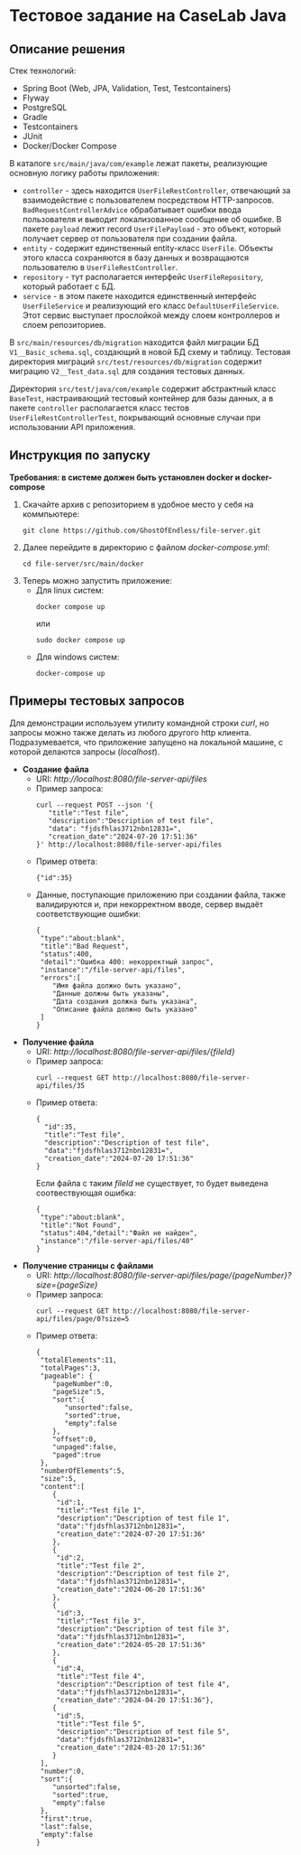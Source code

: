 # Тестовое задание на CaseLab Java
## Описание решения
 Стек технологий:
 * Spring Boot (Web, JPA, Validation, Test, Testcontainers)
 * Flyway
 * PostgreSQL
 * Gradle
 * Testcontainers
 * JUnit
 * Docker/Docker Compose

 В каталоге `src/main/java/com/example` лежат пакеты, реализующие основную логику работы приложения:
 * `controller` - здесь находится `UserFileRestController`, отвечающий за взаимодействие с пользователем 
 посредством HTTP-запросов. `BadRequestControllerAdvice` обрабатывает ошибки ввода пользователя и выводит 
 локализованное сообщение об ошибке. В пакете `payload` лежит record `UserFilePayload` - это объект, который получает 
 сервер от пользователя при создании файла.
 * `entity` - содержит единственный entity-класс `UserFile`. Объекты этого класса сохраняются в базу данных и 
 возвращаются пользователю в `UserFileRestController`.
 * `repository` - тут располагается интерфейс `UserFileRepository`, который работает с БД.
 * `service` - в этом пакете находится единственный интерфейс `UserFileService` и реализующий его класс 
 `DefaultUserFileService`. Этот сервис выступает прослойкой между слоем контроллеров и слоем репозиториев.

В `src/main/resources/db/migration` находится файл миграции БД `V1__Basic_schema.sql`, 
создающий в новой БД схему и таблицу. Тестовая директория миграций `src/test/resources/db/migration` содержит миграцию 
`V2__Test_data.sql` для создания тестовых данных.

Директория `src/test/java/com/example` содержит абстрактный класс `BaseTest`, настраивающий тестовый контейнер 
для базы данных, а в пакете `controller` располагается класс тестов `UserFileRestControllerTest`, покрывающий основные
случаи при использовании API приложения.

## Инструкция по запуску
**Требования: в системе должен быть установлен docker и docker-compose**

1. Скачайте архив с репозиторием в удобное место у себя на коммпьютере:
    ```
    git clone https://github.com/GhostOfEndless/file-server.git
    ```
2. Далее перейдите в директорию с файлом *docker-compose.yml*:
    ```
    cd file-server/src/main/docker
    ```
3. Теперь можно запустить приложение:
    * Для linux систем:
      ```
      docker compose up
      ```
      или
      ```
      sudo docker compose up
      ```
    * Для windows систем:
      ```
      docker-compose up
      ```

## Примеры тестовых запросов

Для демонстрации используем утилиту командной строки *curl*, 
но запросы можно также делать из любого другого http клиента.
Подразумевается, что приложение запущено на локальной машине, 
с которой делаются запросы (*localhost*).

* **Создание файла**
  * URI: *http://localhost:8080/file-server-api/files*
  * Пример запроса:
      ```
      curl --request POST --json '{
         "title":"Test file",
         "description":"Description of test file",
         "data": "fjdsfhlas3712nbn12831=",
         "creation_date":"2024-07-20 17:51:36"
      }' http://localhost:8080/file-server-api/files
      ```
  * Пример ответа:
      ```
      {"id":35}
      ```
  * Данные, поступающие приложению при создании файла, также 
  валидируются и, при некорректном вводе, сервер выдаёт соответствующие ошибки:
    ```
    {
     "type":"about:blank",
     "title":"Bad Request",
     "status":400,
     "detail":"Ошибка 400: некорректный запрос",
     "instance":"/file-server-api/files",
     "errors":[
        "Имя файла должно быть указано",
        "Данные должны быть указаны",
        "Дата создания должна быть указана",
        "Описание файла должно быть указано"
     ]
    }
    ```
* **Получение файла**
   * URI: *http://localhost:8080/file-server-api/files/{fileId}*
   * Пример запроса:
     ```
     curl --request GET http://localhost:8080/file-server-api/files/35
     ```
   * Пример ответа:
     ```
     {
       "id":35,
       "title":"Test file",
       "description":"Description of test file",
       "data":"fjdsfhlas3712nbn12831=",
       "creation_date":"2024-07-20 17:51:36"
     }
     ```
     Если файла с таким *fileId* не существует, то будет выведена соотвествующая ошибка:
     ```
     {
      "type":"about:blank",
      "title":"Not Found",
      "status":404,"detail":"Файл не найден",
      "instance":"/file-server-api/files/40"
     }
     ```
* **Получение страницы с файлами**
    * URI: *http://localhost:8080/file-server-api/files/page/{pageNumber}?size={pageSize}*
    * Пример запроса:
      ```
      curl --request GET http://localhost:8080/file-server-api/files/page/0?size=5
      ```
    * Пример ответа:
      ```
      {
       "totalElements":11,
       "totalPages":3,
       "pageable": {
          "pageNumber":0,
          "pageSize":5,
          "sort":{
             "unsorted":false,
             "sorted":true,
             "empty":false
          },
          "offset":0,
          "unpaged":false,
          "paged":true
       },
       "numberOfElements":5,
       "size":5,
       "content":[
          {
           "id":1,
           "title":"Test file 1",
           "description":"Description of test file 1",
           "data":"fjdsfhlas3712nbn12831=",
           "creation_date":"2024-07-20 17:51:36"
          },
          {
           "id":2,
           "title":"Test file 2",
           "description":"Description of test file 2",
           "data":"fjdsfhlas3712nbn12831=",
           "creation_date":"2024-06-20 17:51:36"
          },
          {
           "id":3,
           "title":"Test file 3",
           "description":"Description of test file 3",
           "data":"fjdsfhlas3712nbn12831=",
           "creation_date":"2024-05-20 17:51:36"
          },
          {
           "id":4,
           "title":"Test file 4",
           "description":"Description of test file 4",
           "data":"fjdsfhlas3712nbn12831=",
           "creation_date":"2024-04-20 17:51:36"},
          {
           "id":5,
           "title":"Test file 5",
           "description":"Description of test file 5",
           "data":"fjdsfhlas3712nbn12831=",
           "creation_date":"2024-03-20 17:51:36"
          }
       ],
       "number":0,
       "sort":{
          "unsorted":false,
          "sorted":true,
          "empty":false
       },
       "first":true,
       "last":false,
       "empty":false
      }
      ```